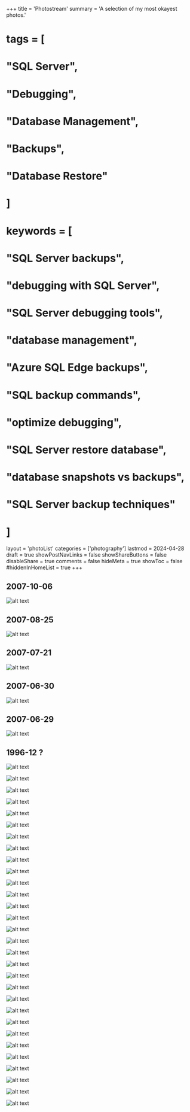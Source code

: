+++
title = 'Photostream'
summary = 'A selection of my most okayest photos.'
# tags = [
#     "SQL Server",
#     "Debugging",
#     "Database Management",
#     "Backups",
#     "Database Restore"
# ]
# keywords = [
#     "SQL Server backups",
#     "debugging with SQL Server",
#     "SQL Server debugging tools",
#     "database management",
#     "Azure SQL Edge backups",
#     "SQL backup commands",
#     "optimize debugging",
#     "SQL Server restore database",
#     "database snapshots vs backups",
#     "SQL Server backup techniques"
# ]
layout = 'photoList'
categories = ['photography']
lastmod = 2024-04-28
draft = true
showPostNavLinks = false
showShareButtons = false
disableShare = true
comments = false
hideMeta = true
showToc = false
#hiddenInHomeList = true
+++

## 2007-10-06

![alt text](portobello-promenade-edinburgh-061007_1499132850_o.jpg#center)

## 2007-08-25

![alt text](old-tree-north-berwick-250807_1234028673_o.jpg#center)

## 2007-07-21

![alt text](jeni-portrait-210707_877567180_o.jpg#center)

## 2007-06-30

![alt text](jaguar-300607_674051394_o.jpg#center)

## 2007-06-29

![alt text](peace-lily-triptych-290607_662914765_o.jpg#center)

## 1996-12 ?

![alt text](val-disre-french-alps_478850357_o.jpg)

![alt text](church-cave_366339803_o.jpg)

![alt text](dscf2572_366322017_o.jpg)

![alt text](opera-house-sydney_405871482_o.jpg)

![alt text](val-disre-french-alps_478829078_o.jpg)

![alt text](craigellachie-aviemore-250608_2616174421_o.jpg)

![alt text](craigellachie-nature-reserve-aviemore-261207_2146550001_o.jpg)

![alt text](dumyat-stirling-310508_2539539538_o.jpg)

![alt text](ferris-wheel-edinburgh-291107_2074366534_o.jpg)

![alt text](frozen-leaves-071107_1907882856_o.jpg)

![alt text](leith-panorama-edinburgh-111107_1969191414_o.jpg)

![alt text](loch-morlich-aviemore-281207_2147763976_o.jpg)

![alt text](rainbow-lorikeet-edinburgh-zoo-050408_2389554831_o.jpg)

![alt text](river-spey-aviemore-251207_2146501635_o.jpg)

![alt text](bus-stop-shadows-edinburgh-110808_2756020349_o.jpg)

![alt text](chamrousse-alpes-du-dauphin-241208_3154257284_o.jpg)

![alt text](coburg-street-edinburgh-280908_2894958871_o.jpg)

![alt text](frosty-sunrise-edinburgh-291108_3067370587_o.jpg)

![alt text](les-bulles-tlphrique-grenoble-211208_3150987954_o.jpg)

![alt text](let-it-snow-edinburgh-090209_3266835711_o.jpg)

![alt text](let-it-snow-edinburgh-090209_3267674920_o.jpg)

![alt text](playa-del-duque-panorama-tenerife-040908_2835025188_o.jpg)

![alt text](self-portrait-extrusion-201008_2959596752_o.jpg)

![alt text](sleepyhead-triptych-edinburgh-210908_2875220232_o.jpg)

![alt text](snow-edinburgh-070209_3260250458_o.jpg)

![alt text](snowboarding-at-hillend-edinburgh_2799642423_o.jpg)

![alt text](sunset-panorama-edinburgh-281008_2985424514_o.jpg)

![alt text](the-black-keys--queens-hall-edinburgh-161108_3035757835_o.jpg)

![alt text](urra-field-trip-nijar-southern-spain_2799729463_o.jpg)

![alt text](victoria-park-edinburgh-010308_2990655495_o.jpg)
